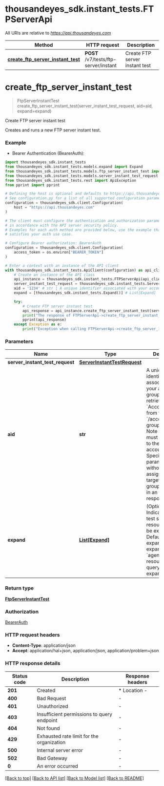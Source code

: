 # thousandeyes_sdk.instant_tests.FTPServerApi

All URIs are relative to *https://api.thousandeyes.com*

Method | HTTP request | Description
------------- | ------------- | -------------
[**create_ftp_server_instant_test**](FTPServerApi.md#create_ftp_server_instant_test) | **POST** /v7/tests/ftp-server/instant | Create FTP server instant test


# **create_ftp_server_instant_test**
> FtpServerInstantTest create_ftp_server_instant_test(server_instant_test_request, aid=aid, expand=expand)

Create FTP server instant test

Creates and runs a new FTP server instant test.

### Example

* Bearer Authentication (BearerAuth):

```python
import thousandeyes_sdk.instant_tests
from thousandeyes_sdk.instant_tests.models.expand import Expand
from thousandeyes_sdk.instant_tests.models.ftp_server_instant_test import FtpServerInstantTest
from thousandeyes_sdk.instant_tests.models.server_instant_test_request import ServerInstantTestRequest
from thousandeyes_sdk.instant_tests.rest import ApiException
from pprint import pprint

# Defining the host is optional and defaults to https://api.thousandeyes.com
# See configuration.py for a list of all supported configuration parameters.
configuration = thousandeyes_sdk.client.Configuration(
    host = "https://api.thousandeyes.com"
)

# The client must configure the authentication and authorization parameters
# in accordance with the API server security policy.
# Examples for each auth method are provided below, use the example that
# satisfies your auth use case.

# Configure Bearer authorization: BearerAuth
configuration = thousandeyes_sdk.client.Configuration(
    access_token = os.environ["BEARER_TOKEN"]
)

# Enter a context with an instance of the API client
with thousandeyes_sdk.instant_tests.ApiClient(configuration) as api_client:
    # Create an instance of the API class
    api_instance = thousandeyes_sdk.instant_tests.FTPServerApi(api_client)
    server_instant_test_request = thousandeyes_sdk.instant_tests.ServerInstantTestRequest() # ServerInstantTestRequest | 
    aid = '1234' # str | A unique identifier associated with your account group. You can retrieve your `AccountGroupId` from the `/account-groups` endpoint. Note that you must be assigned to the target account group. Specifying this parameter without being assigned to the target account group will result in an error response. (optional)
    expand = [thousandeyes_sdk.instant_tests.Expand()] # List[Expand] | (Optional) Indicates if the test sub-resources should be expanded. Defaults to no expansion. To expand the `agents` sub-resource, use the query `?expand=agent`. (optional)

    try:
        # Create FTP server instant test
        api_response = api_instance.create_ftp_server_instant_test(server_instant_test_request, aid=aid, expand=expand)
        print("The response of FTPServerApi->create_ftp_server_instant_test:\n")
        pprint(api_response)
    except Exception as e:
        print("Exception when calling FTPServerApi->create_ftp_server_instant_test: %s\n" % e)
```



### Parameters


Name | Type | Description  | Notes
------------- | ------------- | ------------- | -------------
 **server_instant_test_request** | [**ServerInstantTestRequest**](ServerInstantTestRequest.md)|  | 
 **aid** | **str**| A unique identifier associated with your account group. You can retrieve your &#x60;AccountGroupId&#x60; from the &#x60;/account-groups&#x60; endpoint. Note that you must be assigned to the target account group. Specifying this parameter without being assigned to the target account group will result in an error response. | [optional] 
 **expand** | [**List[Expand]**](Expand.md)| (Optional) Indicates if the test sub-resources should be expanded. Defaults to no expansion. To expand the &#x60;agents&#x60; sub-resource, use the query &#x60;?expand&#x3D;agent&#x60;. | [optional] 

### Return type

[**FtpServerInstantTest**](FtpServerInstantTest.md)

### Authorization

[BearerAuth](../README.md#BearerAuth)

### HTTP request headers

 - **Content-Type**: application/json
 - **Accept**: application/hal+json, application/json, application/problem+json

### HTTP response details

| Status code | Description | Response headers |
|-------------|-------------|------------------|
**201** | Created |  * Location -  <br>  |
**400** | Bad Request |  -  |
**401** | Unauthorized |  -  |
**403** | Insufficient permissions to query endpoint |  -  |
**404** | Not found |  -  |
**429** | Exhausted rate limit for the organization |  -  |
**500** | Internal server error |  -  |
**502** | Bad Gateway |  -  |
**0** | An error occurred |  -  |

[[Back to top]](#) [[Back to API list]](../README.md#documentation-for-api-endpoints) [[Back to Model list]](../README.md#documentation-for-models) [[Back to README]](../README.md)

